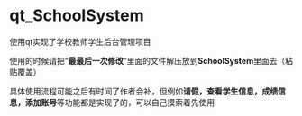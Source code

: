 # qt_SchoolSystem
使用qt实现了学校教师学生后台管理项目

使用的时候请把“**最最后一次修改**”里面的文件解压放到**SchoolSystem**里面去（粘贴覆盖）

具体使用流程可能之后有时间了作者会补，但例如**请假，查看学生信息，成绩信息，添加账号**等功能都是实现了的，可以自己摸索着先使用
